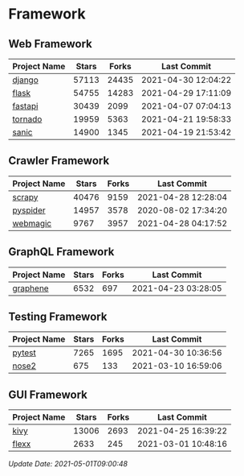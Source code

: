 # Framework

## Web Framework
| Project Name | Stars | Forks | Last Commit |
| ------------ | ----- | ----- | ----------- |
| [django](https://github.com/django/django) | 57113 | 24435 | 2021-04-30 12:04:22 |
| [flask](https://github.com/pallets/flask) | 54755 | 14283 | 2021-04-29 17:11:09 |
| [fastapi](https://github.com/tiangolo/fastapi) | 30439 | 2099 | 2021-04-07 07:04:13 |
| [tornado](https://github.com/tornadoweb/tornado) | 19959 | 5363 | 2021-04-21 19:58:33 |
| [sanic](https://github.com/sanic-org/sanic) | 14900 | 1345 | 2021-04-19 21:53:42 |

## Crawler Framework
| Project Name | Stars | Forks | Last Commit |
| ------------ | ----- | ----- | ----------- |
| [scrapy](https://github.com/scrapy/scrapy) | 40476 | 9159 | 2021-04-28 12:28:04 |
| [pyspider](https://github.com/binux/pyspider) | 14957 | 3578 | 2020-08-02 17:34:20 |
| [webmagic](https://github.com/code4craft/webmagic) | 9767 | 3957 | 2021-04-28 04:17:52 |

## GraphQL Framework
| Project Name | Stars | Forks | Last Commit |
| ------------ | ----- | ----- | ----------- |
| [graphene](https://github.com/graphql-python/graphene) | 6532 | 697 | 2021-04-23 03:28:05 |

## Testing Framework
| Project Name | Stars | Forks | Last Commit |
| ------------ | ----- | ----- | ----------- |
| [pytest](https://github.com/pytest-dev/pytest) | 7265 | 1695 | 2021-04-30 10:36:56 |
| [nose2](https://github.com/nose-devs/nose2) | 675 | 133 | 2021-03-10 16:59:06 |

## GUI Framework
| Project Name | Stars | Forks | Last Commit |
| ------------ | ----- | ----- | ----------- |
| [kivy](https://github.com/kivy/kivy) | 13006 | 2693 | 2021-04-25 16:39:22 |
| [flexx](https://github.com/flexxui/flexx) | 2633 | 245 | 2021-03-01 10:48:16 |

*Update Date: 2021-05-01T09:00:48*